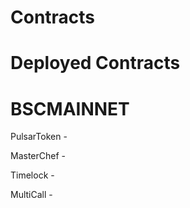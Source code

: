 # Contracts


# Deployed Contracts 

# BSCMAINNET
PulsarToken - 

MasterChef - 

Timelock - 

MultiCall - 
